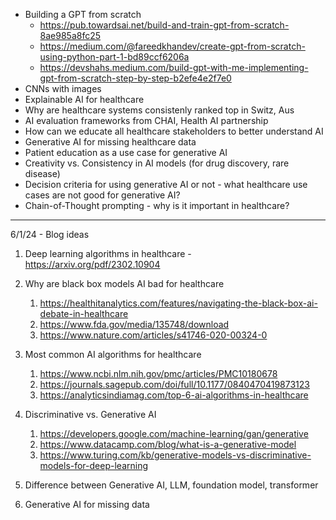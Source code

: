 
- Building a GPT from scratch
	- https://pub.towardsai.net/build-and-train-gpt-from-scratch-8ae985a8fc25
	- https://medium.com/@fareedkhandev/create-gpt-from-scratch-using-python-part-1-bd89ccf6206a
	- https://devshahs.medium.com/build-gpt-with-me-implementing-gpt-from-scratch-step-by-step-b2efe4e2f7e0 
- CNNs with images
- Explainable AI for healthcare
- Why are healthcare systems consistenly ranked top in Switz, Aus
- AI evaluation frameworks from CHAI, Health AI partnership
- How can we educate all healthcare stakeholders to better understand AI
- Generative AI for missing healthcare data
- Patient education as a use case for generative AI
- Creativity vs. Consistency in AI models (for drug discovery, rare disease)
- Decision criteria for using generative AI or not - what healthcare use cases are not good for generative AI?
- Chain-of-Thought prompting - why is it important in healthcare?

---

6/1/24 - Blog ideas

1. Deep learning algorithms in healthcare - https://arxiv.org/pdf/2302.10904

2. Why are black box models AI bad for healthcare
	1. https://healthitanalytics.com/features/navigating-the-black-box-ai-debate-in-healthcare
	2. https://www.fda.gov/media/135748/download
	3. https://www.nature.com/articles/s41746-020-00324-0

3. Most common AI algorithms for healthcare
	1. https://www.ncbi.nlm.nih.gov/pmc/articles/PMC10180678
	2. https://journals.sagepub.com/doi/full/10.1177/0840470419873123
	3. https://analyticsindiamag.com/top-6-ai-algorithms-in-healthcare

4. Discriminative vs. Generative AI
	1. https://developers.google.com/machine-learning/gan/generative
	2. https://www.datacamp.com/blog/what-is-a-generative-model
	3. https://www.turing.com/kb/generative-models-vs-discriminative-models-for-deep-learning

5. Difference between Generative AI, LLM, foundation model, transformer

6. Generative AI for missing data